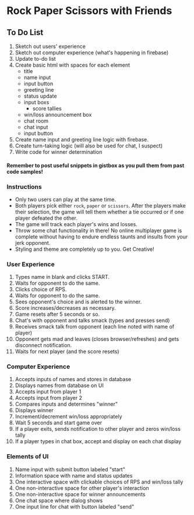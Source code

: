 # Rock Paper Scissors with Friends
## To Do List

1. Sketch out users' experience
2. Sketch out computer experience (what's happening in firebase)
3. Update to-do list 
4. Create basic html with spaces for each element
    * title
    * name input
    * input button
    * greeting line
    * status update
    * input boxs
        * score tallies
    * win/loss announcement box
    * chat room
    * chat input
    * input button
5. Create name input and greeting line logic with firebase.
6. Create turn-taking logic (will also be used for chat, I suspect)
7. Write code for winner determination

#### Remember to post useful snippets in gistbox as you pull them from past code samples!

### Instructions
* Only two users can play at the same time.
* Both players pick either `rock`, `paper` or `scissors`. After the players make their selection, the game will tell them whether a tie occurred or if one player defeated the other.
* The game will track each player's wins and losses.
* Throw some chat functionality in there! No online multiplayer game is complete without having to endure endless taunts and insults from your jerk opponent.
* Styling and theme are completely up to you. Get Creative!

### User Experience

1. Types name in blank and clicks START.
2. Waits for opponent to do the same.
3. Clicks choice of RPS.
4. Waits for opponent to do the same.
5. Sees opponent's choice and is alerted to the winner.
6. Score increases/decreases as necessary.
6. Game resets after 5 seconds or so.
7. Chat's with opponent and talks smack (types and presses send)
8. Receives smack talk from opponent (each line noted with name of player)
9. Opponent gets mad and leaves (closes browser/refreshes) and gets disconnect notification.
10. Waits for next player (and the score resets)

### Computer Experience

1. Accepts inputs of names and stores in database
2. Displays names from database on UI
3. Accepts input from player 1
4. Accepts input from player 2
5. Compares inputs and determines "winner"
6. Displays winner 
7. Increment/decrement win/loss appropriately
8. Wait 5 seconds and start game over
9. If a player exits, sends notification to other player and zeros win/loss tally
10. If a player types in chat box, accept and display on each chat display


### Elements of UI

1. Name input with submit button labeled "start"
2. Information space with name and status updates
2. One interactive space with clickable choices of RPS and win/loss tally
3. One non-interactive space for other player's interaction
4. One non-interactive space for winner announcements 
3. One chat space where dialog shows
4. One input line for chat with button labeled "send"

